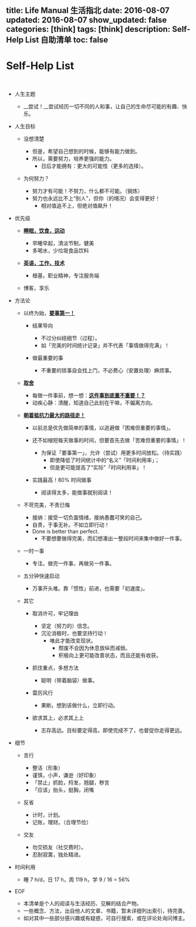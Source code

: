 title: Life Manual 生活指北
date: 2016-08-07
updated: 2016-08-07
show_updated: false
categories: [think]
tags: [think]
description: Self-Help List 自助清单
toc: false
---

# Self-Help List
<br/>

- 人生主题

    - __尝试！__尝试经历一切不同的人和事，让自己的生命尽可能的有趣、快乐。

- 人生目标

    - 没想清楚

        - 但是，希望自己想到的时候，能够有能力做到。
        - 所以，需要努力，培养更强的能力。
            - 日后才能拥有：更大的可能性（更多的选择）。

    - 为何努力？

        - 努力才有可能！不努力，什么都不可能。（钢炼）
        - 努力也永远比不上“别人”，但你（的境况）会变得更好！
            - 相对值追不上，但绝对值飙升！

- 优先级

    - <u>__睡眠，饮食，运动__</u>

        - 早睡早起，清淡节制，健美
        - 多喝水，少垃圾食品饮料

    - <u>__英语，工作，技术__</u>

        - 根基，职业精神，专注服务端

    - 博客，享乐

- 方法论

    - 以终为始，<u>__要事第一！__</u>

        - 结果导向

            - 不过分纠结细节（过程）。
            - 如「完美的时间统计记录」并不代表「事情做得完满」！

        - 做最重要的事

            - 不重要的琐事自会找上门，不必费心（安置处理）麻烦事。

    - <u>__取舍__</u>

        - 每做一件事前，想一想：<u>__这件事到底重不重要！？__</u>
        - 动疾心静：清醒，知道自己此刻在干嘛，不偏离方向。

    - <u>__朝着抵抗力最大的路径走！__</u>

        - 以前总是优先做简单的事情，以逃避做「困难但重要的事情」。
        - 还不如缩短每天做事的时间，但要首先去做「苦难但重要的事情」！

            - 为保证「要事第一」，允许（尝试）用更多时间放松。（待实践）
                - 即使降低了时间统计中的“名义”「时间利用率」；
                - 但是更可能提高了“实际”「时间利用率」！

        - 实践最高！80% 时间做事
            - 阅读得太多，能做事就别阅读！

    - 不苛完美，不责已悔

        - 接纳：接受一切负面情绪，接纳愚蠢可笑的自己。
        - 自责，于事无补。不如立即行动！
        - Done is better than perfect.
            - 不要想要做得完美，而幻想凑出一整段时间来集中做好一件事。

    - 一时一事

        - 专注。做完一件事，再做另一件事。

    - 五分钟快速启动

        - 万事开头难。靠「惯性」前进，也需要「初速度」。

    - 其它

        - 取消许可，牢记理由

            - 坚定（努力的）信念。
            - 沉沦消极时，也要坚持行动！
                - 唯此才能改变现状。
                    - 颓废不会因为休息放纵而减弱。
                    - 积极向上更可能改善状态，而且还能有收获。

        - 抓住重点，多想方法

            - 聪明（带着脑袋）做事。

        - 雷厉风行

            - 果断。想到该做什么，立即行动。

        - 欲求其上，必求其上上

            - 志存高远。目标要定得高，即使完成不了，也督促你走得更远。

- 细节

    - 言行

        - 整洁（形象）
        - 谨慎，小声，谦逊（好印象）
        - 「禁止」抓脸，捋发，翘腿，秽言
        - 「应该」抬头，挺胸，闭嘴

    - 反省

        - 计时，计划。
        - 记账，理财。（合理节俭）

    - 交友

        - 勿交损友（社交费时）。
        - 忍耐寂寞，独处精进。

- 时间利用

    - 睡 7 h/d，日 17 h，周 119 h，学 9 / 16 = 56%

- EOF

    - 本清单是个人的阅读与生活经历、见解的结合产物。
    - 一些概念、方法，出自他人的文章、书籍，暂未详细列出索引，待完善。
    - 如对其中一些部分感兴趣或有疑惑，可自行搜索，或在评论处询问博主。

